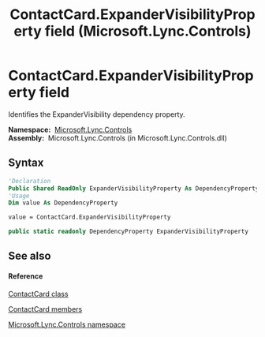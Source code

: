 ﻿---
title: ContactCard.ExpanderVisibilityProperty field (Microsoft.Lync.Controls)
TOCTitle: ExpanderVisibilityProperty field
ms:assetid: F:Microsoft.Lync.Controls.ContactCard.ExpanderVisibilityProperty_DI_3_UC_OCS14MrefLyncWPF
ms:mtpsurl: https://msdn.microsoft.com/en-us/library/microsoft.lync.controls.contactcard.expandervisibilityproperty_di_3_uc_ocs14mreflyncwpf(v=office.15)
ms:contentKeyID: 48599698
ms.date: 07/28/2014
mtps_version: v=office.15
f1_keywords:
- Microsoft.Lync.Controls.ContactCard.ExpanderVisibilityProperty
dev_langs:
- CSharp
- JScript
- VB
- other
---

# ContactCard.ExpanderVisibilityProperty field

Identifies the ExpanderVisibility dependency property.

**Namespace:**  [Microsoft.Lync.Controls](microsoft-lync-controls-namespace_1.md)  
**Assembly:**  Microsoft.Lync.Controls (in Microsoft.Lync.Controls.dll)

## Syntax

``` vb
'Declaration
Public Shared ReadOnly ExpanderVisibilityProperty As DependencyProperty
'Usage
Dim value As DependencyProperty

value = ContactCard.ExpanderVisibilityProperty
```

``` csharp
public static readonly DependencyProperty ExpanderVisibilityProperty
```

## See also

#### Reference

[ContactCard class](contactcard-class-microsoft-lync-controls_1.md)

[ContactCard members](contactcard-members-microsoft-lync-controls_1.md)

[Microsoft.Lync.Controls namespace](microsoft-lync-controls-namespace_1.md)

